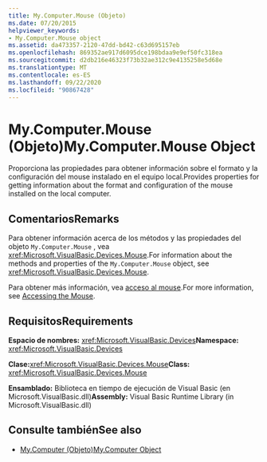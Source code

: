 ```yaml
---
title: My.Computer.Mouse (Objeto)
ms.date: 07/20/2015
helpviewer_keywords:
- My.Computer.Mouse object
ms.assetid: da473357-2120-47dd-bd42-c63d695157eb
ms.openlocfilehash: 869352ae917d6095dce198bdaa9e9ef50fc318ea
ms.sourcegitcommit: d2db216e46323f73b32ae312c9e4135258e5d68e
ms.translationtype: MT
ms.contentlocale: es-ES
ms.lasthandoff: 09/22/2020
ms.locfileid: "90867428"
---
```

# <a name="mycomputermouse-object"></a><span data-ttu-id="3670f-102">My.Computer.Mouse (Objeto)</span><span class="sxs-lookup"><span data-stu-id="3670f-102">My.Computer.Mouse Object</span></span>

<span data-ttu-id="3670f-103">Proporciona las propiedades para obtener información sobre el formato y la configuración del mouse instalado en el equipo local.</span><span class="sxs-lookup"><span data-stu-id="3670f-103">Provides properties for getting information about the format and configuration of the mouse installed on the local computer.</span></span>  
  
## <a name="remarks"></a><span data-ttu-id="3670f-104">Comentarios</span><span class="sxs-lookup"><span data-stu-id="3670f-104">Remarks</span></span>  

 <span data-ttu-id="3670f-105">Para obtener información acerca de los métodos y las propiedades del objeto `My.Computer.Mouse` , vea <xref:Microsoft.VisualBasic.Devices.Mouse>.</span><span class="sxs-lookup"><span data-stu-id="3670f-105">For information about the methods and properties of the `My.Computer.Mouse` object, see <xref:Microsoft.VisualBasic.Devices.Mouse>.</span></span>  
  
 <span data-ttu-id="3670f-106">Para obtener más información, vea [acceso al mouse](../../developing-apps/programming/computer-resources/accessing-the-mouse.md).</span><span class="sxs-lookup"><span data-stu-id="3670f-106">For more information, see [Accessing the Mouse](../../developing-apps/programming/computer-resources/accessing-the-mouse.md).</span></span>  
  
## <a name="requirements"></a><span data-ttu-id="3670f-107">Requisitos</span><span class="sxs-lookup"><span data-stu-id="3670f-107">Requirements</span></span>  

 <span data-ttu-id="3670f-108">**Espacio de nombres:** <xref:Microsoft.VisualBasic.Devices></span><span class="sxs-lookup"><span data-stu-id="3670f-108">**Namespace:** <xref:Microsoft.VisualBasic.Devices></span></span>  
  
 <span data-ttu-id="3670f-109">**Clase:**<xref:Microsoft.VisualBasic.Devices.Mouse></span><span class="sxs-lookup"><span data-stu-id="3670f-109">**Class:** <xref:Microsoft.VisualBasic.Devices.Mouse></span></span>  
  
 <span data-ttu-id="3670f-110">**Ensamblado:** Biblioteca en tiempo de ejecución de Visual Basic (en Microsoft.VisualBasic.dll)</span><span class="sxs-lookup"><span data-stu-id="3670f-110">**Assembly:** Visual Basic Runtime Library (in Microsoft.VisualBasic.dll)</span></span>  
  
## <a name="see-also"></a><span data-ttu-id="3670f-111">Consulte también</span><span class="sxs-lookup"><span data-stu-id="3670f-111">See also</span></span>

- [<span data-ttu-id="3670f-112">My.Computer (Objeto)</span><span class="sxs-lookup"><span data-stu-id="3670f-112">My.Computer Object</span></span>](my-computer-object.md)
